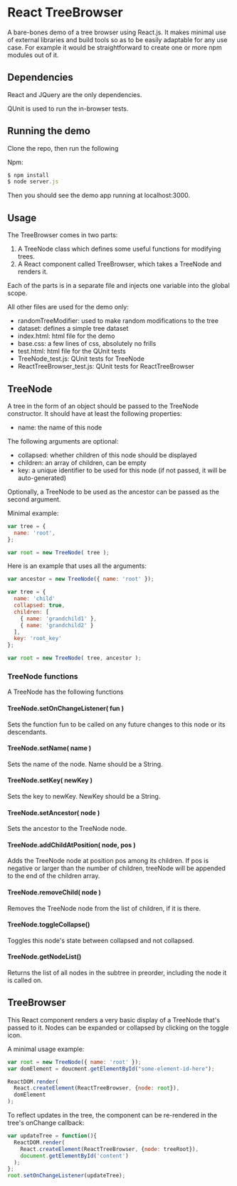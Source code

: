 # React TreeBrowser

A bare-bones demo of a tree browser using React.js. It makes minimal use of
external libraries and build tools so as to be easily adaptable for any use case.
For example it would be straightforward to create one or more npm modules out of
it.

## Dependencies

React and JQuery are the only dependencies.

QUnit is used to run the in-browser tests.

## Running the demo

Clone the repo, then run the following

Npm: 
```javascript
$ npm install
$ node server.js
```
Then you should see the demo app running at localhost:3000.

## Usage

The TreeBrowser comes in two parts:
1. A TreeNode class which defines some useful functions for modifying trees.
2. A React component called TreeBrowser, which takes a TreeNode and renders it.

Each of the parts is in a separate file and injects one variable into the global
scope.

All other files are used for the demo only:
- randomTreeModifier: used to make random modifications to the tree
- dataset: defines a simple tree dataset
- index.html: html file for the demo
- base.css: a few lines of css, absolutely no frills
- test.html: html file for the QUnit tests
- TreeNode_test.js: QUnit tests for TreeNode
- ReactTreeBrowser_test.js: QUnit tests for ReactTreeBrowser

## TreeNode

A tree in the form of an object should be passed to the TreeNode constructor. It
should have at least the following properties:
- name: the name of this node

The following arguments are optional:
- collapsed: whether children of this node should be displayed
- children: an array of children, can be empty
- key: a unique identifier to be used for this node (if not passed, it will be
  auto-generated)

Optionally, a TreeNode to be used as the ancestor can be passed as the second argument.

Minimal example:

```javascript
var tree = {
  name: 'root',
};

var root = new TreeNode( tree );
```

Here is an example that uses all the arguments:

```javascript
var ancestor = new TreeNode({ name: 'root' });

var tree = {
  name: 'child'
  collapsed: true,
  children: [
    { name: 'grandchild1' },
    { name: 'grandchild2' }
  ],
  key: 'root_key'
};

var root = new TreeNode( tree, ancestor );
```



### TreeNode functions

A TreeNode has the following functions

#### TreeNode.setOnChangeListener( fun )
Sets the function fun to be called on any future changes to this node or its
descendants.


#### TreeNode.setName( name )
Sets the name of the node. Name should be a String.


#### TreeNode.setKey( newKey )
Sets the key to newKey. NewKey should be a String.


#### TreeNode.setAncestor( node )
Sets the ancestor to the TreeNode node.


#### TreeNode.addChildAtPosition( node, pos )
Adds the TreeNode node at position pos among its children. If pos is
negative or larger than the number of children, treeNode will be appended to the
end of the children array.


#### TreeNode.removeChild( node )
Removes the TreeNode node from the list of children, if it is there.


#### TreeNode.toggleCollapse()
Toggles this node's state between collapsed and not collapsed.


#### TreeNode.getNodeList()
Returns the list of all nodes in the subtree in preorder, including the node it
is called on.


## TreeBrowser

This React component renders a very basic display of a TreeNode that's passed to
it. Nodes can be expanded or collapsed by clicking on the toggle icon.


A minimal usage example:
```javascript
var root = new TreeNode({ name: 'root' });
var domElement = doucment.getElementById("some-element-id-here");

ReactDOM.render(
  React.createElement(ReactTreeBrowser, {node: root}),
  domElement
);
```

To reflect updates in the tree, the component can be re-rendered in the tree's
onChange callback:
```javascript
var updateTree = function(){
  ReactDOM.render(
    React.createElement(ReactTreeBrowser, {node: treeRoot}),
    document.getElementById('content')
  );
};
root.setOnChangeListener(updateTree);
```

